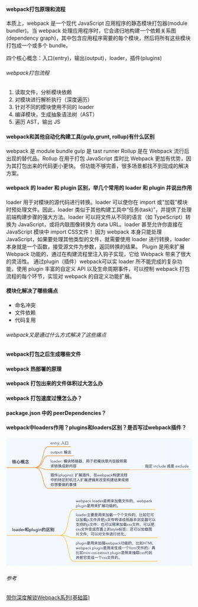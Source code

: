#### webpack打包原理和流程

本质上，webpack 是一个现代 JavaScript 应用程序的静态模块打包器(module bundler)。当 webpack 处理应用程序时，它会递归地构建一个依赖关系图(dependency graph)，其中包含应用程序需要的每个模块，然后将所有这些模块打包成一个或多个 bundle。

四个核心概念：入口(entry)，输出(output)，loader，插件(plugins)

###### webpack打包流程

1. 读取文件，分析模块依赖
2. 对模块进行解析执行（深度遍历）
3. 针对不同的模块使用不同的 loader
4. 编译模块，生成抽象语法树（AST）
5. 遍历 AST，输出 JS


#### webpack和其他自动化构建工具(gulp,grunt, rollup)有什么区别
webpack 是 module bundle
gulp 是 tast runner
Rollup 是在 Webpack 流行后出现的替代品。Rollup 在用于打包 JavaScript 库时比 Webpack 更加有优势，因为其打包出来的代码更小更快。 但功能不够完善，很多场景都找不到现成的解决方案。

#### webpack 的 loader 和 plugin 区别，举几个常用的 loader 和 plugin 并说出作用

loader 用于对模块的源代码进行转换。loader 可以使你在 import 或"加载"模块时预处理文件。因此，loader 类似于其他构建工具中“任务(task)”，并提供了处理前端构建步骤的强大方法。loader 可以将文件从不同的语言（如 TypeScript）转换为 JavaScript，或将内联图像转换为 data URL。loader 甚至允许你直接在 JavaScript 模块中 import CSS文件！ 因为 webpack 本身只能处理 JavaScript，如果要处理其他类型的文件，就需要使用 loader 进行转换，loader 本身就是一个函数，接受源文件为参数，返回转换的结果。
Plugin 是用来扩展 Webpack 功能的，通过在构建流程里注入钩子实现，它给 Webpack 带来了很大的灵活性。 通过plugin（插件）webpack可以实 loader 所不能完成的复杂功能，使用 plugin 丰富的自定义 API 以及生命周期事件，可以控制 webpack 打包流程的每个环节，实现对 webpack 的自定义功能扩展。

#### 模块化解决了哪些痛点
* 命名冲突
* 文件依赖
* 代码复用

###### webpack又是通过什么方式解决了这些痛点


#### webpack打包之后生成哪些文件

#### webpack 热部署的原理

#### webpack 打包出来的文件体积过大怎么办

#### webpack 打包速度过慢怎么办？

#### package.json 中的 peerDependencies？

#### webpack中loaders作用？plugins和loaders区别？是否写过webpack插件？

![plugin和loader的区别](https://github.com/fang-bin/interview/blob/master/image/webpack-plugin-loader.jpg)

###### 参考
[带你深度解锁Webpack系列(基础篇)](https://juejin.im/post/5e5c65fc6fb9a07cd00d8838)